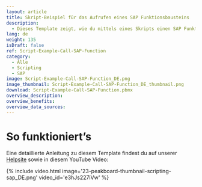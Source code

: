 ```yaml
---
layout: article
title: Skript-Beispiel für das Aufrufen eines SAP Funktionsbausteins
description: 
  - Dieses Template zeigt, wie du mittels eines Skripts einen SAP Funktionsbaustein aufrufen kannst.
lang: de
weight: 135
isDraft: false
ref: Script-Example-Call-SAP-Function
category:
  - Alle
  - Scripting
  - SAP
image: Script-Example-Call-SAP-Function_DE.png
image_thumbnail: Script-Example-Call-SAP-Function_DE_thumbnail.png
download: Script-Example-Call-SAP-Function.pbmx
overview_description:
overview_benefits:
overview_data_sources:
---
```


# So funktioniert’s
Eine detaillierte Anleitung zu diesem Template findest du auf unserer [Helpsite](https://help.peakboard.com/scripting/Script%20Templates/de-call-sap-function-module.html) sowie in diesem YouTube Video:

{% include video.html image='23-peakboard-thumbnail-scripting-sap_DE.png' video_id='e3hJs227lVw' %}

